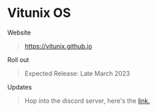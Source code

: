 # Vitunix OS

Website
> https://vitunix.github.io


Roll out
> Expected Release: Late March 2023


Updates
> Hop into the discord server, here's the <a href="https://discord.gg/S9ya7eujqZ" target="_blank"> link. </a>

